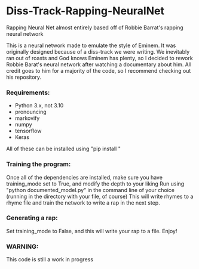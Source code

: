 # Diss-Track-Rapping-NeuralNet
Rapping Neural Net almost entirely based off of Robbie Barrat's rapping neural network

This is a neural network made to emulate the style of Eminem. It was originally designed because of a diss-track we were writing.
We inevitably ran out of roasts and God knows Eminem has plenty, so I decided to rework Robbie Barat's neural network after watching a documentary about him.
All credit goes to him for a majority of the code, so I recommend checking out his repository.

### Requirements:
* Python 3.x, not 3.10
* pronouncing
* markovify
* numpy
* tensorflow
* Keras

All of these can be installed using "pip install "

### Training the program:
Once all of the dependencies are installed, make sure you have training_mode set to True, and modify the depth to your liking
Run using "python documented_model.py" in the command line of your choice (running in the directory with your file, of course)
This will write rhymes to a rhyme file and train the network to write a rap in the next step.

### Generating a rap:
Set training_mode to False, and this will write your rap to a file. Enjoy!

### WARNING:
This code is still a work in progress
